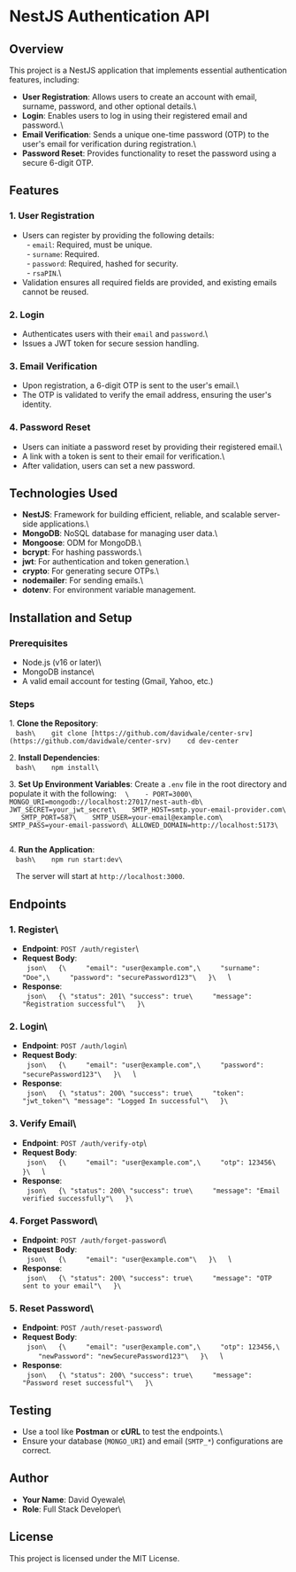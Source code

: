 # NestJS Authentication API

## Overview

This project is a NestJS application that implements essential authentication features, including:

- **User Registration**: Allows users to create an account with email, surname, password, and other optional details.\
- **Login**: Enables users to log in using their registered email and password.\
- **Email Verification**: Sends a unique one-time password (OTP) to the user's email for verification during registration.\
- **Password Reset**: Provides functionality to reset the password using a secure 6-digit OTP.

## Features

### 1. User Registration

- Users can register by providing the following details:\
  - `email`: Required, must be unique.\
  - `surname`: Required.\
  - `password`: Required, hashed for security.\
  -  `rsaPIN`.\
- Validation ensures all required fields are provided, and existing emails cannot be reused.

### 2. Login

- Authenticates users with their `email` and `password`.\
- Issues a JWT token for secure session handling.

### 3. Email Verification

- Upon registration, a 6-digit OTP is sent to the user's email.\
- The OTP is validated to verify the email address, ensuring the user's identity.

### 4. Password Reset

- Users can initiate a password reset by providing their registered email.\
- A link with a token is sent to their email for verification.\
- After validation, users can set a new password.

## Technologies Used

- **NestJS**: Framework for building efficient, reliable, and scalable server-side applications.\
- **MongoDB**: NoSQL database for managing user data.\
- **Mongoose**: ODM for MongoDB.\
- **bcrypt**: For hashing passwords.\
- **jwt**: For authentication and token generation.\
- **crypto**: For generating secure OTPs.\
- **nodemailer**: For sending emails.\
- **dotenv**: For environment variable management.

## Installation and Setup

### Prerequisites

- Node.js (v16 or later)\
- MongoDB instance\
- A valid email account for testing (Gmail, Yahoo, etc.)

### Steps

1\. **Clone the Repository**:\
   ```bash\
   git clone [https://github.com/davidwale/center-srv](https://github.com/davidwale/center-srv)
   cd dev-center
   ```

2\. **Install Dependencies**:\
   ```bash\
   npm install\
   ```

3\. **Set Up Environment Variables**: Create a `.env` file in the root directory and populate it with the following:
   ```\
   - PORT=3000\
   MONGO_URI=mongodb://localhost:27017/nest-auth-db\
   JWT_SECRET=your_jwt_secret\
   SMTP_HOST=smtp.your-email-provider.com\
   SMTP_PORT=587\
   SMTP_USER=your-email@example.com\
   SMTP_PASS=your-email-password\
   ALLOWED_DOMAIN=http://localhost:5173\
   ```

4\. **Run the Application**:\
   ```bash\
   npm run start:dev\
   ```

   The server will start at `http://localhost:3000`.

## Endpoints

### 1. Register\
- **Endpoint**: `POST /auth/register`\
- **Request Body**:\
  ```json\
  {\
    "email": "user@example.com",\
    "surname": "Doe",\
    "password": "securePassword123"\
  }\
  ```\
- **Response**:\
  ```json\
  {\
    "status": 201\
    "success": true\
    "message": "Registration successful"\
  }\
  ```

### 2. Login\
- **Endpoint**: `POST /auth/login`\
- **Request Body**:\
  ```json\
  {\
    "email": "user@example.com",\
    "password": "securePassword123"\
  }\
  ```\
- **Response**:\
  ```json\
  {\
    "status": 200\
    "success": true\
    "token": "jwt_token"\
    "message": "Logged In successful"\
  }\
  ```

### 3. Verify Email\
- **Endpoint**: `POST /auth/verify-otp`\
- **Request Body**:\
  ```json\
  {\
    "email": "user@example.com",\
    "otp": 123456\
  }\
  ```\
- **Response**:\
  ```json\
  {\
    "status": 200\
    "success": true\
    "message": "Email verified successfully"\
  }\
  ```

### 4. Forget Password\
- **Endpoint**: `POST /auth/forget-password`\
- **Request Body**:\
  ```json\
  {\
    "email": "user@example.com"\
  }\
  ```\
- **Response**:\
  ```json\
  {\
    "status": 200\
    "success": true\
    "message": "OTP sent to your email"\
  }\
  ```

### 5. Reset Password\
- **Endpoint**: `POST /auth/reset-password`\
- **Request Body**:\
  ```json\
  {\
    "email": "user@example.com",\
    "otp": 123456,\
    "newPassword": "newSecurePassword123"\
  }\
  ```\
- **Response**:\
  ```json\
  {\
    "status": 200\
    "success": true\
    "message": "Password reset successful"\
  }\
  ```

## Testing

- Use a tool like **Postman** or **cURL** to test the endpoints.\
- Ensure your database (`MONGO_URI`) and email (`SMTP_*`) configurations are correct.

## Author

- **Your Name**: David Oyewale\
- **Role**: Full Stack Developer\

## License

This project is licensed under the MIT License.